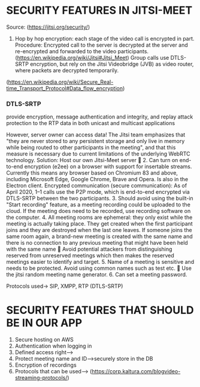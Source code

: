 # SECURITY FEATURES IN JITSI-MEET

Source: (https://jitsi.org/security/)
1.	Hop by hop encryption: each stage of the video call is encrypted in part.
Procedure: Encrypted call to the server is decrypted at the server and re-encrypted and forwarded to the video participants.
(https://en.wikipedia.org/wiki/Jitsi#Jitsi_Meet)
Group calls use DTLS-SRTP encryption, but rely on the Jitsi Videobridge (JVB) as video router, where packets are decrypted temporarily.

(https://en.wikipedia.org/wiki/Secure_Real-time_Transport_Protocol#Data_flow_encryption)

### DTLS-SRTP
provide encryption, message authentication and integrity, and replay attack protection to the RTP data in both unicast and multicast applications


However, server owner can access data!
The Jitsi team emphasizes that "they are never stored to any persistent storage and only live in memory while being routed to other participants in the meeting", and that this measure is necessary due to current limitations of the underlying WebRTC technology.
Solution: Host our own Jitsi-Meet server 🤔
2.	Can turn on end-to-end encryption (e2ee) on a browser with support for insertable streams. Currently this means any browser based on Chromium 83 and above, including Microsoft Edge, Google Chrome, Brave and Opera. Is also in the Electron client.
Encrypted communication (secure communication): As of April 2020, 1–1 calls use the P2P mode, which is end-to-end encrypted via DTLS-SRTP between the two participants.
3.	Should avoid using the built-in "Start recording" feature, as a meeting recording could be uploaded to the cloud. If the meeting does need to be recorded, use recording software on the computer.
4.	All meeting rooms are ephemeral: they only exist while the meeting is actually taking place. They get created when the first participant joins and they are destroyed when the last one leaves. If someone joins the same room again, a brand-new meeting is created with the same name and there is no connection to any previous meeting that might have been held with the same name  Avoid potential attackers from distinguishing reserved from unreserved meetings which then makes the reserved meetings easier to identify and target.
5.	Name of a meeting is sensitive and needs to be protected. Avoid using common names such as test etc.  Use the jitsi random meeting name generator.
6.	Can set a meeting password.

Protocols used-> SIP, XMPP, RTP (DTLS-SRTP)

# SECURITY FEATURES THAT SHOULD BE IN OUR APP
1.	Secure hosting on AWS
2.	Authentication when logging in
3.	Defined access right-->
4.	Protect meeting name and ID-->securely store in the DB
5.	Encryption of recordings
6.	Protocols that can be used-->  (https://corp.kaltura.com/blogvideo-streaming-protocols/)
